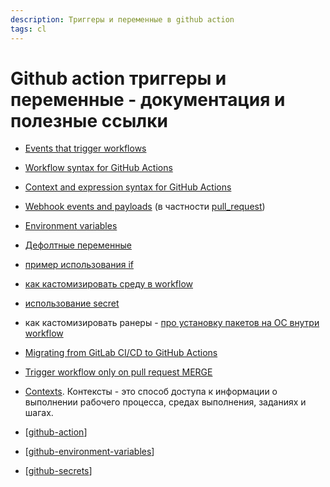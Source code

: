 ```yaml
---
description: Триггеры и переменные в github action
tags: cl
---
```

# Github action триггеры и переменные - документация и полезные ссылки

- [Events that trigger workflows](https://docs.github.com/en/actions/reference/events-that-trigger-workflows#pull_request)
- [Workflow syntax for GitHub Actions](https://docs.github.com/en/actions/reference/workflow-syntax-for-github-actions#onevent_nametypes)
- [Context and expression syntax for GitHub Actions](https://docs.github.com/en/actions/reference/context-and-expression-syntax-for-github-actions#example-using-an-array)
- [Webhook events and payloads](https://docs.github.com/en/developers/webhooks-and-events/webhook-events-and-payloads) (в частности [pull_request](https://docs.github.com/en/developers/webhooks-and-events/webhook-events-and-payloads#pull_request))
- [Environment variables](https://docs.github.com/en/actions/learn-github-actions/environment-variables)
- [Дефолтные переменные](https://docs.github.com/en/actions/reference/environment-variables#default-environment-variables)
- [пример использования if](https://github.community/t/skip-action-when-label-already-on-pr-vs-on-label-create-event/121037)
- [как кастомизировать среду в workflow](https://docs.github.com/en/actions/using-github-hosted-runners/customizing-github-hosted-runners)
- [использование secret](https://docs.github.com/en/actions/security-guides/encrypted-secrets#using-encrypted-secrets-in-a-workflow)
- как кастомизировать ранеры - [про установку пакетов на ОС внутри workflow](https://docs.github.com/en/actions/using-github-hosted-runners/customizing-github-hosted-runners)
- [Migrating from GitLab CI/CD to GitHub Actions](https://docs.github.com/en/actions/learn-github-actions/migrating-from-gitlab-cicd-to-github-actions)
- [Trigger workflow only on pull request MERGE](https://github.community/t/trigger-workflow-only-on-pull-request-merge/17359)
- [Contexts](https://docs.github.com/en/actions/learn-github-actions/contexts). Контексты - это способ доступа к информации о выполнении рабочего процесса, средах выполнения, заданиях и шагах.


- [[github-action]]
- [[github-environment-variables]]
- [[github-secrets]]

[//begin]: # "Autogenerated link references for markdown compatibility"
[github-action]: github-action "Githunb action"
[github-environment-variables]: github-environment-variables "Github environment variables"
[github-secrets]: github-secrets "Github secrets"
[//end]: # "Autogenerated link references"
